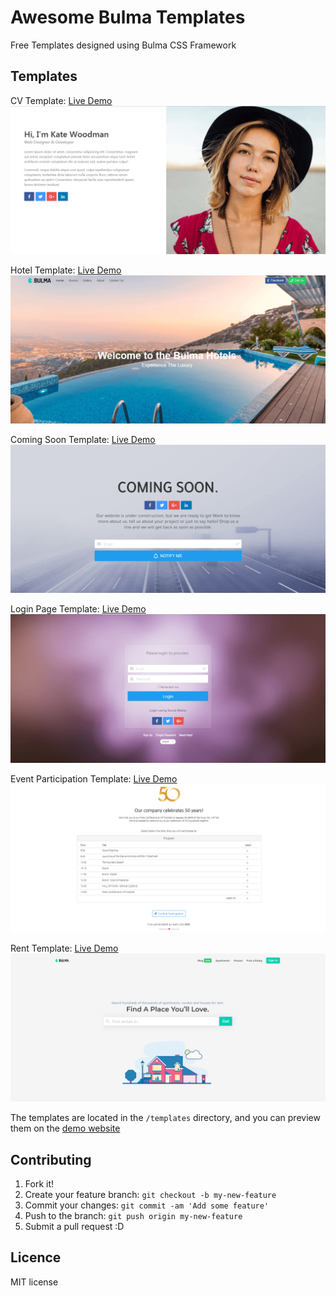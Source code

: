 # Awesome Bulma Templates
Free Templates designed using Bulma CSS Framework

## Templates

CV Template: [Live Demo](https://aldi.github.io/awesome-bulma-templates/templates/cv/cv.html)
![](https://github.com/aldi/awesome-bulma-templates/raw/master/previews/cv.png) 

Hotel Template: [Live Demo](https://aldi.github.io/awesome-bulma-templates/templates/hotel/hotel.html)
![](https://github.com/aldi/awesome-bulma-templates/raw/master/previews/hotel.png) 

Coming Soon Template: [Live Demo](https://aldi.github.io/awesome-bulma-templates/templates/coming_soon/coming_soon.html)
![](https://github.com/aldi/awesome-bulma-templates/raw/master/previews/coming_soon.png)    

Login Page Template: [Live Demo](https://aldi.github.io/awesome-bulma-templates/templates/login/login.html)
![](https://github.com/aldi/awesome-bulma-templates/raw/master/previews/login.png)  

Event Participation Template: [Live Demo](https://aldi.github.io/awesome-bulma-templates/templates/event/event.html)
![](https://github.com/aldi/awesome-bulma-templates/raw/master/previews/event.png)

Rent Template: [Live Demo](https://aldi.github.io/awesome-bulma-templates/templates/rent/rent.html)
![](https://github.com/aldi/awesome-bulma-templates/raw/master/previews/rent.png)

The templates are located in the ```/templates``` directory, and you can preview them on the [demo website](http://aldi.github.io/awesome-bulma-templates)

## Contributing

1. Fork it!
2. Create your feature branch: `git checkout -b my-new-feature`
3. Commit your changes: `git commit -am 'Add some feature'`
4. Push to the branch: `git push origin my-new-feature`
5. Submit a pull request :D

## Licence

MIT license
